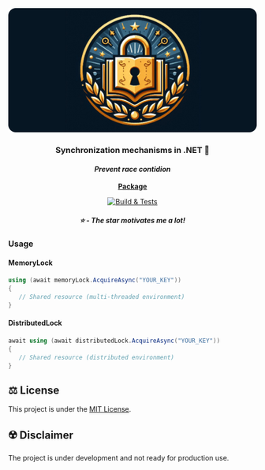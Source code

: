 <div align="center">
    <img src="assets/locks-rounded-social-logo.png" >
</div>

<h3 align="center">Synchronization mechanisms in .NET 🔐</h3>

<h4 align="center"><i>Prevent race contidion</i></h3>

<p align="center">
  <a href="https://www.nuget.org/packages/Locks"><strong>Package</strong></a>
  
</p>
<div align="center">
  
  [![Build & Tests](https://github.com/adimiko/Locks/actions/workflows/build-and-tests.yaml/badge.svg?branch=main)](https://github.com/adimiko/Locks/actions/workflows/build-and-tests.yaml)

##### :star: - The star motivates me a lot!   

</div>


### Usage
#### MemoryLock
```C#
using (await memoryLock.AcquireAsync("YOUR_KEY"))
{
   // Shared resource (multi-threaded environment)
}
```

#### DistributedLock
```C#
await using (await distributedLock.AcquireAsync("YOUR_KEY"))
{
   // Shared resource (distributed environment)
}
```

## :balance_scale: License
This project is under the [MIT License](https://github.com/adimiko/Locks/blob/main/LICENSE).

## :radioactive: Disclaimer
The project is under development and not ready for production use.
